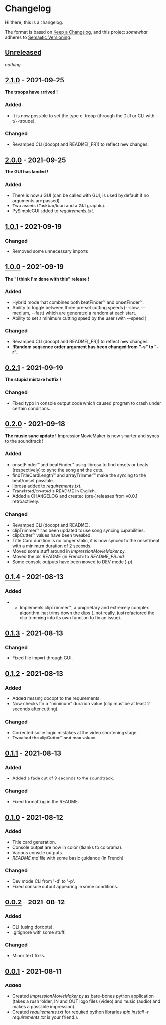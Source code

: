 # Changelog
Hi there, this is a changelog.

The format is based on [Keep a Changelog](https://keepachangelog.com/en/1.0.0/),
and this project *somewhat* adheres to [Semantic Versioning](https://semver.org/spec/v2.0.0.html).

## [Unreleased]
*nothing*

## [2.1.0] - 2021-09-25
**The troops have arrived !**

### Added
- It is now possible to set the type of troop (through the GUI or CLI with -t/--troupe).

### Changed
- Revamped CLI (docopt and README[_FR]) to reflect new changes.

## [2.0.0] - 2021-09-25
**The GUI has landed !** 

### Added
- There is now a GUI (can be called with GUI, is used by default if no arguments are passed).
- Two assets (Taskbar/icon and a GUI graphic).
- PySimpleGUI added to *requirements.txt*.

## [1.0.1] - 2021-09-19
### Changed
- Removed some unnecessary imports 

## [1.0.0] - 2021-09-19
**The "I think I'm done with this" release !** 

### Added
- Hybrid mode that combines both beatFinder™ and onsetFinder™.
- Ability to toggle between three pre-set cutting speeds (--slow, --medium, --fast) which are generated a random at each start.
- Ability to set a minimum cutting speed by the user (with --speed <seconds>)

### Changed
- Revamped CLI (docopt and README[_FR]) to reflect new changes.
- **!Random sequence order argument has been changed from "-s" to "-r".**

## [0.2.1] - 2021-09-19
**The stupid mistake hotfix !** 

### Changed
- Fixed typo in console output code which caused program to crash under certain conditions...

## [0.2.0] - 2021-09-18
**The music sync update !** 
ImpressionMovieMaker is now smarter and syncs to the soundtrack !

### Added
- onsetFinder™ and beatFinder™ using librosa to find onsets or beats (respectively) to sync the song and the cuts.
- findTitleCardLength™ and arrayTrimmer™ make the syncing to the beat/onset possible.
- librosa added to *requirements.txt*.
- Translated/created a README in English.
- Added a CHANGELOG and created (pre-)releases from v0.0.1 retroactively.

### Changed
- Revamped CLI (docopt and README).
- clipTrimmer™ has been updated to use song syncing capabilities.
- clipCutter™ values have been tweaked.
- Title Card duration is no longer static, it is now synced to the onset/beat with a minimum duration of 2 seconds.
- Moved some stuff around in *ImpressionMovieMaker.py*.
- Moved the old README (in French) to *README_FR.md*.
- Some console outputs have been moved to DEV mode (*-p*).

## [0.1.4] - 2021-08-13
### Added
- * Implements clipTrimmer™, a proprietary and extremely complex algorithm that trims down the clips (..not really, just refactored the clip trimming into its own function to fix an issue).

## [0.1.3] - 2021-08-13
### Changed
- Fixed file import through GUI.

## [0.1.2] - 2021-08-13
### Added
- Added missing docopt to the requirements.
- Now checks for a "minimum" duration value (clip must be at least 2 seconds after cutting).

### Changed
- Corrected some logic mistakes at the video shortening stage.
- Tweaked the clipCutter™ and max values.

## [0.1.1] - 2021-08-13
### Added
- Added a fade out of 3 seconds to the soundtrack.

### Changed
- Fixed formatting in the README.

## [0.1.0] - 2021-08-12
### Added
- Title card generation.
- Console output are now in color (thanks to colorama).
- Various console outputs.
- *README.md* file with some basic guidance (in French).

### Changed
- Dev mode CLI from '-d' to '-p'.
- Fixed console output appearing in some conditions.

## [0.0.2] - 2021-08-12
### Added
- CLI (using docopts).
- .gitignore with some stuff.

### Changed
- Minor text fixes.

## [0.0.1] - 2021-08-11
### Added
- Created *ImpressionMovieMaker.py* as  bare-bones python application (takes a rush folder, IN and OUT logo files (video) and music (audio) and makes a passable impression).
- Created *requirements.txt* for required python libraries (*pip install -r requirements.txt* is your friend.).

[Unreleased]: https://github.com/olivierlacan/keep-a-changelog/compare/v2.1.0...HEAD
[2.1.0]: https://github.com/fetzu/ImpressionMovieMaker/compare/v2.0.0...v2.1.0
[2.0.0]: https://github.com/fetzu/ImpressionMovieMaker/compare/v1.0.1...v2.0.0
[1.0.1]: https://github.com/fetzu/ImpressionMovieMaker/compare/v1.0.0...v1.0.1
[1.0.0]: https://github.com/fetzu/ImpressionMovieMaker/compare/v0.2.1...v1.0.0
[0.2.1]: https://github.com/fetzu/ImpressionMovieMaker/compare/v0.2.0...v0.2.1
[0.2.0]: https://github.com/fetzu/ImpressionMovieMaker/compare/v0.1.4...v0.2.0
[0.1.4]: https://github.com/fetzu/ImpressionMovieMaker/compare/v0.1.3...v0.1.4
[0.1.3]: https://github.com/fetzu/ImpressionMovieMaker/compare/v0.1.2...v0.1.3
[0.1.2]: https://github.com/fetzu/ImpressionMovieMaker/compare/v0.1.1...v0.1.2
[0.1.1]: https://github.com/fetzu/ImpressionMovieMaker/compare/v0.1.0...v0.1.1
[0.1.0]: https://github.com/fetzu/ImpressionMovieMaker/compare/v0.0.2...v0.1.0
[0.0.2]: https://github.com/fetzu/ImpressionMovieMaker/compare/v0.0.1...v0.0.2
[0.0.1]: https://github.com/fetzu/ImpressionMovieMaker/releases/tag/v0.0.1
